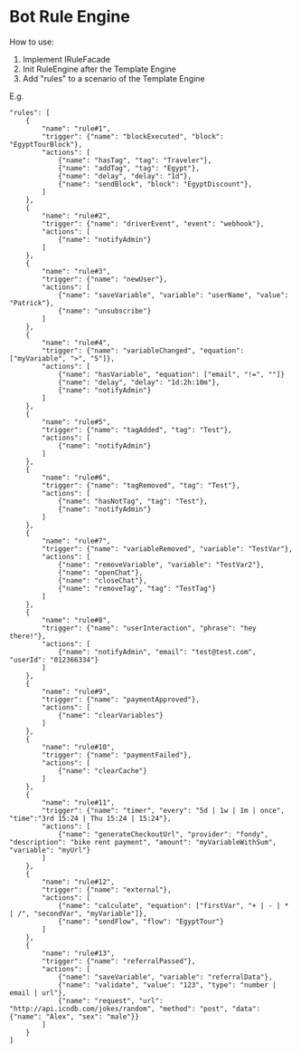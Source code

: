 <h1>Bot Rule Engine </h1>

How to use:
1. Implement IRuleFacade
2. Init RuleEngine after the Template Engine
3. Add "rules" to a scenario of the Template Engine

E.g.

    "rules": [
        {
            "name": "rule#1",
            "trigger": {"name": "blockExecuted", "block": "EgyptTourBlock"},
            "actions": [
                {"name": "hasTag", "tag": "Traveler"},
                {"name": "addTag", "tag": "Egypt"},
                {"name": "delay", "delay": "1d"},
                {"name": "sendBlock", "block": "EgyptDiscount"},
            ]
        },
        {
            "name": "rule#2",
            "trigger": {"name": "driverEvent", "event": "webhook"},
            "actions": [
                {"name": "notifyAdmin"}
            ]
        },
        {
            "name": "rule#3",
            "trigger": {"name": "newUser"},
            "actions": [
                {"name": "saveVariable", "variable": "userName", "value": "Patrick"},
                {"name": "unsubscribe"}
            ]
        },
        {
            "name": "rule#4",
            "trigger": {"name": "variableChanged", "equation": ["myVariable", ">", "5"]},
            "actions": [
                {"name": "hasVariable", "equation": ["email", "!=", ""]}
                {"name": "delay", "delay": "1d:2h:10m"},
                {"name": "notifyAdmin"}
            ]
        },
        {
            "name": "rule#5",
            "trigger": {"name": "tagAdded", "tag": "Test"},
            "actions": [
                {"name": "notifyAdmin"}
            ]
        },
        {
            "name": "rule#6",
            "trigger": {"name": "tagRemoved", "tag": "Test"},
            "actions": [
                {"name": "hasNotTag", "tag": "Test"},
                {"name": "notifyAdmin"}
            ]
        },
        {
            "name": "rule#7",
            "trigger": {"name": "variableRemoved", "variable": "TestVar"},
            "actions": [
                {"name": "removeVariable", "variable": "TestVar2"},
                {"name": "openChat"},
                {"name": "closeChat"},
                {"name": "removeTag", "tag": "TestTag"}
            ]
        },
        {
            "name": "rule#8",
            "trigger": {"name": "userInteraction", "phrase": "hey there!"},
            "actions": [
                {"name": "notifyAdmin", "email": "test@test.com", "userId": "012366334"}
            ]
        },
        {
            "name": "rule#9",
            "trigger": {"name": "paymentApproved"},
            "actions": [
                {"name": "clearVariables"}
            ]
        },
        {   
            "name": "rule#10",
            "trigger": {"name": "paymentFailed"},
            "actions": [
                {"name": "clearCache"}
            ]
        },
        {   
            "name": "rule#11",
            "trigger": {"name": "timer", "every": "5d | 1w | 1m | once", "time":"3rd 15:24 | Thu 15:24 | 15:24"},
            "actions": [
                {"name": "generateCheckoutUrl", "provider": "fondy", "description": "bike rent payment", "amount": "myVariableWithSum", "variable": "myUrl"}
            ]
        },
        {
            "name": "rule#12",
            "trigger": {"name": "external"},
            "actions": [
                {"name": "calculate", "equation": ["firstVar", "+ | - | * | /", "secondVar", "myVariable"]},
                {"name": "sendFlow", "flow": "EgyptTour"}
            ]
        },
        {  
            "name": "rule#13",
            "trigger": {"name": "referralPassed"},
            "actions": [
                {"name": "saveVariable", "variable": "referralData"},
                {"name": "validate", "value": "123", "type": "number | email | url"},
                {"name": "request", "url": "http://api.icndb.com/jokes/random", "method": "post", "data": {"name": "Alex", "sex": "male"}}
            ]
        }
    ]